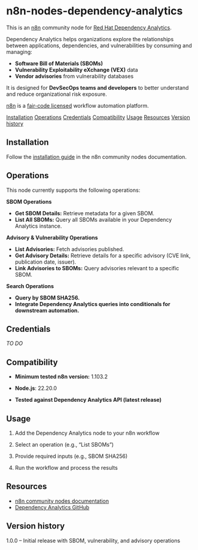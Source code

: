 # n8n-nodes-dependency-analytics

This is an [n8n](https://n8n.io/) community node for [Red Hat Dependency Analytics](https://github.com/trustification).

Dependency Analytics helps organizations explore the relationships between applications, dependencies, and vulnerabilities by consuming and managing:

- **Software Bill of Materials (SBOMs)**
- **Vulnerability Exploitability eXchange (VEX)** data
- **Vendor advisories** from vulnerability databases

It is designed for **DevSecOps teams and developers** to better understand and reduce organizational risk exposure.

[n8n](https://n8n.io/) is a [fair-code licensed](https://docs.n8n.io/reference/license/) workflow automation platform.

[Installation](#installation)
[Operations](#operations)
[Credentials](#credentials)
[Compatibility](#compatibility)
[Usage](#usage)
[Resources](#resources)
[Version history](#version-history)

## Installation

Follow the [installation guide](https://docs.n8n.io/integrations/community-nodes/installation/) in the n8n community nodes documentation.

## Operations

This node currently supports the following operations:

**SBOM Operations**

- **Get SBOM Details:** Retrieve metadata for a given SBOM.
- **List All SBOMs:** Query all SBOMs available in your Dependency Analytics instance.


**Advisory & Vulnerability Operations**

- **List Advisories:** Fetch advisories published.
- **Get Advisory Details:** Retrieve details for a specific advisory (CVE link, publication date, issuer).
- **Link Advisories to SBOMs:** Query advisories relevant to a specific SBOM.


**Search Operations**

- **Query by SBOM SHA256.**
- **Integrate Dependency Analytics queries into conditionals for downstream automation.**


## Credentials

_TO DO_

## Compatibility

- **Minimum tested n8n version:** 1.103.2

- **Node.js**: 22.20.0

- **Tested against Dependency Analytics API (latest release)**

## Usage

1. Add the Dependency Analytics node to your n8n workflow

2. Select an operation (e.g., “List SBOMs”)

3. Provide required inputs (e.g., SBOM SHA256)

4. Run the workflow and process the results

## Resources

* [n8n community nodes documentation](https://docs.n8n.io/integrations/#community-nodes)
* [Dependency Analytics GitHub](https://github.com/trustification)

## Version history

1.0.0 – Initial release with SBOM, vulnerability, and advisory operations

